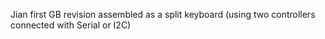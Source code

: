 Jian first GB revision assembled as a split keyboard (using two controllers connected with Serial or I2C)
